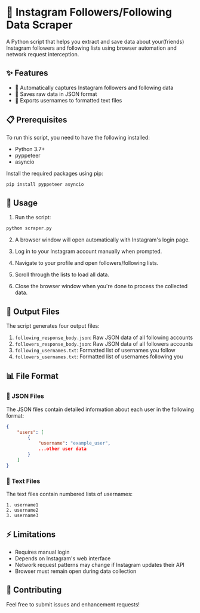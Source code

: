 # 📱 Instagram Followers/Following Data Scraper

A Python script that helps you extract and save data about your(friends) Instagram followers and following lists using browser automation and network request interception.

## ✨ Features

- 🔄 Automatically captures Instagram followers and following data
- 💾 Saves raw data in JSON format
- 📄 Exports usernames to formatted text files

## 📋 Prerequisites

To run this script, you need to have the following installed:
- Python 3.7+
- pyppeteer
- asyncio

Install the required packages using pip:
```bash
pip install pyppeteer asyncio
```

## 🚀 Usage

1. Run the script:
```bash
python scraper.py
```

2. A browser window will open automatically with Instagram's login page.

3. Log in to your Instagram account manually when prompted.

4. Navigate to your profile and open followers/following lists.

5. Scroll through the lists to load all data.

6. Close the browser window when you're done to process the collected data.

## 📂 Output Files

The script generates four output files:

1. `following_response_body.json`: Raw JSON data of all following accounts
2. `followers_response_body.json`: Raw JSON data of all followers accounts
3. `following_usernames.txt`: Formatted list of usernames you follow
4. `followers_usernames.txt`: Formatted list of usernames following you

## 📊 File Format

### 📝 JSON Files
The JSON files contain detailed information about each user in the following format:
```json
{
    "users": [
        {
            "username": "example_user",
            ...other user data
        }
    ]
}
```

### 📜 Text Files
The text files contain numbered lists of usernames:
```
1. username1
2. username2
3. username3
```

## ⚡ Limitations

- Requires manual login
- Depends on Instagram's web interface
- Network request patterns may change if Instagram updates their API
- Browser must remain open during data collection

## 🤝 Contributing

Feel free to submit issues and enhancement requests!
